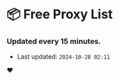 # :package: Free Proxy List
### Updated every 15 minutes.

- Last updated: `2024-10-28 02:11`

:heart:
